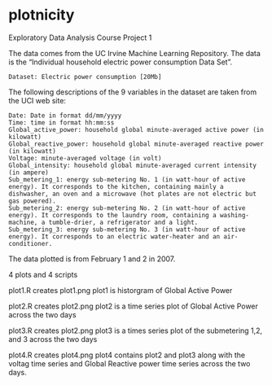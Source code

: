 # plotnicity
Exploratory Data Analysis Course Project 1

The data comes from the UC Irvine Machine Learning Repository. The data is the “Individual household electric power consumption Data Set”.

    Dataset: Electric power consumption [20Mb]

The following descriptions of the 9 variables in the dataset are taken from the UCI web site:

    Date: Date in format dd/mm/yyyy
    Time: time in format hh:mm:ss
    Global_active_power: household global minute-averaged active power (in kilowatt)
    Global_reactive_power: household global minute-averaged reactive power (in kilowatt)
    Voltage: minute-averaged voltage (in volt)
    Global_intensity: household global minute-averaged current intensity (in ampere)
    Sub_metering_1: energy sub-metering No. 1 (in watt-hour of active energy). It corresponds to the kitchen, containing mainly a dishwasher, an oven and a microwave (hot plates are not electric but gas powered).
    Sub_metering_2: energy sub-metering No. 2 (in watt-hour of active energy). It corresponds to the laundry room, containing a washing-machine, a tumble-drier, a refrigerator and a light.
    Sub_metering_3: energy sub-metering No. 3 (in watt-hour of active energy). It corresponds to an electric water-heater and an air-conditioner.


The data plotted is from February 1 and 2 in 2007.

4 plots and 4 scripts

plot1.R creates plot1.png
plot1 is historgram of Global Active Power 

plot2.R creates plot2.png
plot2 is a time series plot of Global Active Power across the two days

plot3.R creates plot2.png
plot3 is a times series plot of the submetering 1,2, and 3 across the two days

plot4.R creates plot4.png
plot4 contains plot2 and plot3 along with the voltag time series and Global Reactive power time series across the two days.
